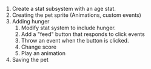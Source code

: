 1. Create a stat subsystem with an age stat.
2. Creating the pet sprite (Animations, custom events)
3. Adding hunger
    1. Modify stat system to include hunger.
    2. Add a "feed" button that responds to click events
    3. Throw an event when the button is clicked.
    4. Change score
    5. Play an animation
4. Saving the pet
